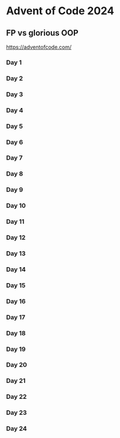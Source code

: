 # Advent of Code 2024

## FP vs glorious OOP

https://adventofcode.com/

### Day 1

### Day 2

### Day 3

### Day 4

### Day 5

### Day 6

### Day 7

### Day 8

### Day 9

### Day 10

### Day 11

### Day 12

### Day 13

### Day 14

### Day 15

### Day 16

### Day 17

### Day 18

### Day 19

### Day 20

### Day 21

### Day 22

### Day 23

### Day 24